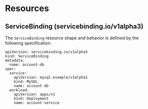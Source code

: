 # Resources

## <a id="sb-resources"></a> ServiceBinding (servicebinding.io/v1alpha3)

The `ServiceBinding` resource shape and behavior is defined by the following specification:

```
apiVersion: servicebinding.io/v1alpha3
kind: ServiceBinding
metadata:
  name: account-db
spec:
  service:
    apiVersion: mysql.example/v1alpha1
    kind: MySQL
    name: account-db
  workload:
    apiVersion: apps/v1
    kind: Deployment
    name: account-service
```
